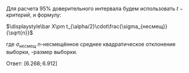 Для расчета $95\%$ доверительного интервала будем использовать 
$t-критерий$, и формулу:

$\displaystyle\bar X\pm t_{\alpha/2}\cdot\frac{\sigma_{несмещ}}{\sqrt{n}}$
 
где
$\sigma_{несмещ}$ 
$n$-несмещённое среднее квадратическое отклонение выборки,
-размер выборки.

Ответ:
$\left[6.268;6.912\right]$
